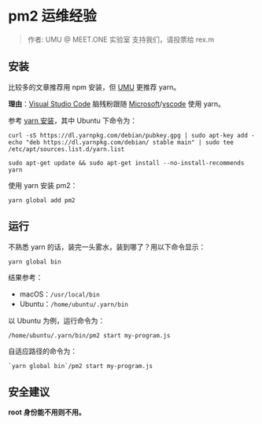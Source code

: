 # pm2 运维经验

> 作者: UMU @ MEET.ONE 实验室
> 支持我们，请投票给 rex.m

## 安装

比较多的文章推荐用 npm 安装，但 [UMU](https://blog.umu618.com/) 更推荐 yarn。

**理由**：[Visual Studio Code](https://code.visualstudio.com/) 脑残粉跟随 [Microsoft](https://github.com/Microsoft)/[vscode](https://github.com/Microsoft/vscode) 使用 yarn。

参考 [yarn 安装](https://yarnpkg.com/en/docs/install#debian-stable)，其中 Ubuntu 下命令为：

```
curl -sS https://dl.yarnpkg.com/debian/pubkey.gpg | sudo apt-key add -
echo "deb https://dl.yarnpkg.com/debian/ stable main" | sudo tee /etc/apt/sources.list.d/yarn.list

sudo apt-get update && sudo apt-get install --no-install-recommends yarn
```

使用 yarn 安装 pm2：

```
yarn global add pm2
```

## 运行

不熟悉 yarn 的话，装完一头雾水，装到哪了？用以下命令显示：

```
yarn global bin
```

结果参考：

- macOS：`/usr/local/bin`
- Ubuntu：`/home/ubuntu/.yarn/bin`

以 Ubuntu 为例，运行命令为：

```
/home/ubuntu/.yarn/bin/pm2 start my-program.js
```

自适应路径的命令为：

```
`yarn global bin`/pm2 start my-program.js
```

## 安全建议

**root 身份能不用则不用。**
